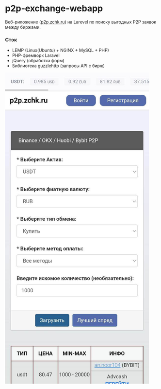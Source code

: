 # p2p-exchange-webapp
Веб-риложение ([p2p.zchk.ru](http://p2p.zchk.ru/)) на Larevel по поиску выгодных P2P заявок между биржами.

### Стэк
- LEMP (Linux(Ubuntu) + NGINX + MySQL + PHP)
- PHP-фремворк Laravel
- jQuery (обработка форм) 
- Библиотека guzzlehttp (запросы API c бирж)

![Logo](https://github.com/zchk0/p2p-exchange-webapp/blob/main/logo-p2p.jpg?raw=true)
